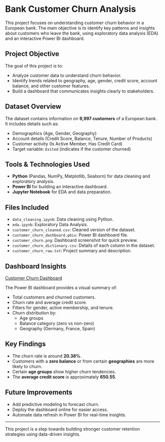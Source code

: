 # Bank Customer Churn Analysis

This project focuses on understanding customer churn behavior in a European bank. The main objective is to identify key patterns and insights about customers who leave the bank, using exploratory data analysis (EDA) and an interactive Power BI dashboard.

## Project Objective

The goal of this project is to:
- Analyze customer data to understand churn behavior.
- Identify trends related to geography, age, gender, credit score, account balance, and other customer features.
- Build a dashboard that communicates insights clearly to stakeholders.

## Dataset Overview

The dataset contains information on **9,997 customers** of a European bank. It includes details such as:
- Demographics (Age, Gender, Geography)
- Account details (Credit Score, Balance, Tenure, Number of Products)
- Customer activity (Is Active Member, Has Credit Card)
- Target variable: `Exited` (indicates if the customer churned)

## Tools & Technologies Used

- **Python** (Pandas, NumPy, Matplotlib, Seaborn) for data cleaning and exploratory analysis.
- **Power BI** for building an interactive dashboard.
- **Jupyter Notebook** for EDA and data preparation.

## Files Included

- `data_cleaning.ipynb`: Data cleaning using Python.
- `eda.ipynb`: Exploratory Data Analysis.
- `customer_churn_cleaned.csv`: Cleaned version of the dataset.
- `customer_churn_dashboard.pbix`: Power BI dashboard file.
- `customer_churn.png`: Dashboard screenshot for quick preview.
- `customer_churn_dictionary.csv`: Details of each column in the dataset.
- `customer_churn_raw.txt`: Project summary and description.

## Dashboard Insights
[Customer Churn Dashboard](customer_churn)

The Power BI dashboard provides a visual summary of:
- Total customers and churned customers.
- Churn rate and average credit score.
- Filters for gender, active membership, and tenure.
- Churn distribution by:
  - Age groups
  - Balance category (zero vs non-zero)
  - Geography (Germany, France, Spain)

## Key Findings

- The churn rate is around **20.38%**.
- Customers with a **zero balance** or from certain **geographies** are more likely to churn.
- Certain **age groups** show higher churn tendencies.
- The **average credit score** is approximately **650.55**.

## Future Improvements

- Add predictive modeling to forecast churn.
- Deploy the dashboard online for easier access.
- Automate data refresh in Power BI for real-time insights.

---

This project is a step towards building stronger customer retention strategies using data-driven insights.
